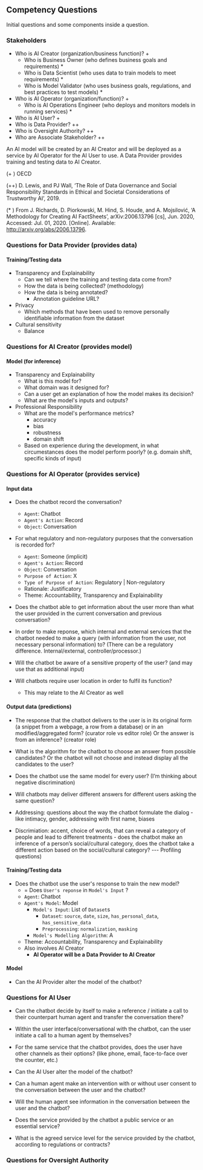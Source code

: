 ## Competency Questions

Initial questions and some components inside a question.

### Stakeholders

- Who is AI Creator (organization/business function)? +
  - Who is Business Owner (who defines business goals and requirements) *
  - Who is Data Scientist (who uses data to train models to meet requirements) *
  - Who is Model Validator (who uses business goals, regulations, and best practices to test models) *
- Who is AI Operator (organization/function)? +
  - Who is AI Operations Engineer (who deploys and monitors models in running services) *
- Who is AI User? +
- Who is Data Provider? ++
- Who is Oversight Authority? ++
- Who are Associate Stakeholder? ++

An AI model will be created by an AI Creator and will be deployed as a service by AI Operator for the AI User to use. A Data Provider provides training and testing data to AI Creator. 

(+ ) OECD

(++) D. Lewis, and PJ Wall, ‘The Role of Data Governance and Social Responsibility Standards in Ethical and Societal Considerations of Trustworthy AI’, 2019.

(* ) From J. Richards, D. Piorkowski, M. Hind, S. Houde, and A. Mojsilović, ‘A Methodology for Creating AI FactSheets’, arXiv:2006.13796 [cs], Jun. 2020, Accessed: Jul. 01, 2020. [Online]. Available: http://arxiv.org/abs/2006.13796.

### Questions for Data Provider (provides data)

#### Training/Testing data

- Transparency and Explainability
  - Can we tell where the training and testing data come from?
  - How the data is being collected? (methodology)
  - How the data is being annotated?
    - Annotation guideline URL?
- Privacy
  - Which methods that have been used to remove personally identifiable information from the dataset
- Cultural sensitivity
  - Balance

### Questions for AI Creator (provides model)

#### Model (for inference)

- Transparency and Explainability
  - What is this model for?
  - What domain was it designed for?
  - Can a user get an explanation of how the model makes its decision?
  - What are the model's inputs and outputs?
- Professional Responsibility
  - What are the model's performance metrics?
    - accuracy
    - bias
    - robustness
    - domain shift
  - Based on experience during the development, in what circumestances does the model perform poorly? (e.g. domain shift, specific kinds of input)

### Questions for AI Operator (provides service)

#### Input data

- Does the chatbot record the conversation?
  - `Agent`: Chatbot
  - `Agent's Action`: Record
  - `Object`: Conversation

- For what regulatory and non-regulatory purposes that the conversation is recorded for?
  - `Agent`: Someone (implicit)
  - `Agent's Action`: Record
  - `Object`: Conversation
  - `Purpose of Action`: X
  - `Type of Purpose of Action`: Regulatory | Non-regulatory
  - Rationale: Justificatory
  - Theme: Accountability, Transparency and Explainability

- Does the chatbot able to get information about the user more than what the user provided in the current conversation and previous conversation?

- In order to make reponse, which internal and external services that the chatbot needed to make a query (with information from the user, not necessary personal information) to? (There can be a regulatory difference. Internal/external, controller/processor.)

- Will the chatbot be aware of a sensitive property of the user? (and may use that as additional input)

- Will chatbots require user location in order to fulfil its function?
  - This may relate to the AI Creator as well

#### Output data (predictions)

- The response that the chatbot delivers to the user is in its original form (a snippet from a webpage, a row from a database) or in an modified/aggregated form? (curator role vs editor role) Or the answer is from an inference? (creator role)

- What is the algorithm for the chatbot to choose an answer from possible candidates? Or the chatbot will not choose and instead display all the candidates to the user?

- Does the chatbot use the same model for every user? (I’m thinking about negative discrimination)

- Will chatbots may deliver different answers for different users asking the same question?

- Addressing: questions about the way the chatbot formulate the dialog - like intimacy, gender, addressing with first name, biases

- Discrimiation: accent, choice of words, that can reveal a category of people and lead to different treatments - does the chatbot make an inference of a person’s social/cultural category, does the chatbot take a different action based on the social/cultural category? --- Profiling questions)

#### Training/Testing data

- Does the chatbot use the user's response to train the new model?
  - = Does `User's reponse` in `Model's Input` ?
  - `Agent`: Chatbot
  - `Agent's Model`: Model
    - `Model's Input`: List of `Dataset`s
      - `Dataset`: `source`, `date`, `size`, `has_personal_data`, `has_sensitive_data`
      - `Preprocessing`: `normalization`, `masking`
    - `Model's Modelling Algorithm`: A
  - Theme: Accountability, Transparency and Explainability
  - Also involves AI Creator
    - **AI Operator will be a Data Provider to AI Creator**

#### Model

- Can the AI Provider alter the model of the chatbot?


### Questions for AI User 

- Can the chatbot decide by itself to make a reference / initiate a call to their counterpart human agent and transfer the conversation there?

- Within the user interface/conversational with the chatbot, can the user initiate a call to a human agent by themselves?

- For the same service that the chatbot provides, does the user have other channels as their options? (like phone, email, face-to-face over the counter, etc.)

- Can the AI User alter the model of the chatbot?

- Can a human agent make an intervention with or without user consent to the conversation between the user and the chatbot?

- Will the human agent see information in the conversation between the user and the chatbot?

- Does the service provided by the chatbot a public service or an essential service?

- What is the agreed service level for the service provided by the chatbot, according to regulations or contracts?


### Questions for Oversight Authority

